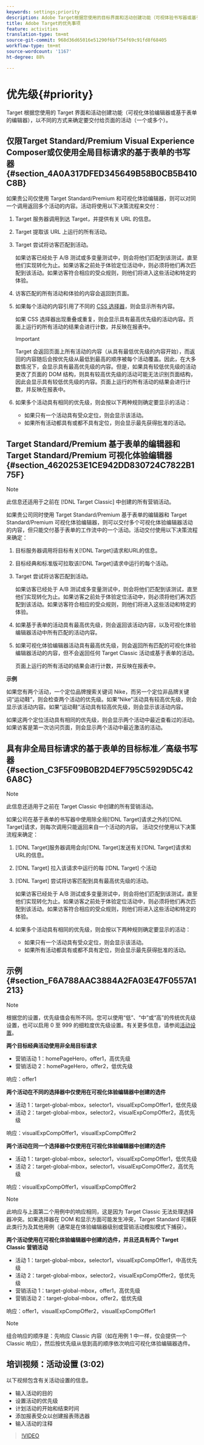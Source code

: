 ```yaml
---
keywords: settings;priority
description: Adobe Target根据您使用的目标界面和活动创建功能（可视体验书写器或基于表单的书写器），确定要向页面传送的活动(或活动)。
title: Adobe Target的优先事项
feature: activities
translation-type: tm+mt
source-git-commit: 968d36d65016e51290f6bf754f69c91fd8f68405
workflow-type: tm+mt
source-wordcount: '1167'
ht-degree: 88%

---
```



# 优先级{#priority}

Target 根据您使用的 Target 界面和活动创建功能（可视化体验编辑器或基于表单的编辑器），以不同的方式来确定要交付给页面的活动（一个或多个）。

## 仅限Target Standard/Premium Visual Experience Composer或仅使用全局目标请求的基于表单的书写器{#section_4A0A317DFED345649B58B0CB5B410C8B}

如果贵公司仅使用 Target Standard/Premium 和可视化体验编辑器，则可以对同一个调用返回多个活动的内容。活动将使用以下决策流程来交付：

1. Target 服务器调用到达 Target，并提供有关 URL 的信息。
1. Target 提取该 URL 上运行的所有活动。
1. Target 尝试将访客匹配到活动。

   如果访客已经处于 A/B 测试或多变量测试中，则会将他们匹配到该测试，直至他们实现转化为止。如果访客之前处于体验定位活动中，则必须将他们再次匹配到该活动。如果访客符合相应的受众规则，则他们将进入这些活动和特定的体验。

1. 访客匹配的所有活动和体验的内容会返回到页面。
1. 如果每个活动的内容引用了不同的 [CSS 选择器](/help/c-experiences/c-visual-experience-composer/vec-selectors.md#concept_4EB7663E255F439B8D24079D23479337)，则会显示所有内容。

   如果 CSS 选择器出现重叠或重复，则会显示具有最高优先级的活动内容。页面上运行的所有活动的结果会进行计数，并反映在报表中。

   >[!IMPORTANT]
   >
   >Target 会返回页面上所有活动的内容（从具有最低优先级的内容开始），而返回的内容随后会按优先级从最低到最高的顺序被每个活动覆盖。因此，在大多数情况下，会显示具有最高优先级的内容。但是，如果具有较低优先级的活动更改了页面的 DOM 结构，则具有较高优先级的活动可能无法识别页面结构，因此会显示具有较低优先级的内容。页面上运行的所有活动的结果会进行计数，并反映在报表中。

1. 如果多个活动具有相同的优先级，则会按以下两种规则确定要显示的活动：

   * 如果只有一个活动具有受众定位，则会显示该活动。
   * 如果所有活动都具有或都不具有定位，则会显示最先获得批准的活动。

## Target Standard/Premium 基于表单的编辑器和 Target Standard/Premium 可视化体验编辑器 {#section_4620253E1CE942DD830724C7822B175F}

>[!NOTE]
>
>此信息还适用于之前在 [!DNL Target Classic] 中创建的所有营销活动。

如果贵公司同时使用 Target Standard/Premium 基于表单的编辑器和 Target Standard/Premium 可视化体验编辑器，则可以交付多个可视化体验编辑器活动的内容，但只能交付基于表单的工作流中的一个活动。活动交付使用以下决策流程来确定：

1. 目标服务器调用将目标有关[!DNL Target]请求和URL的信息。
1. 目标经典和标准版可拉取该[!DNL Target]请求中运行的每个活动。
1. Target 尝试将访客匹配到活动。

   如果访客已经处于 A/B 测试或多变量测试中，则会将他们匹配到该测试，直至他们实现转化为止。如果访客之前处于体验定位活动中，则必须将他们再次匹配到该活动。如果访客符合相应的受众规则，则他们将进入这些活动和特定的体验。

1. 如果基于表单的活动具有最高优先级，则会返回该活动内容，以及可视化体验编辑器活动中所有匹配的活动内容。
1. 如果可视化体验编辑器活动具有最高优先级，则会返回所有匹配的可视化体验编辑器活动的内容，但不会返回任何 Target Classic 活动或基于表单的活动。

   页面上运行的所有活动的结果会进行计数，并反映在报表中。

**示例**

如果您有两个活动，一个定位品牌搜索关键词 Nike，而另一个定位非品牌关键词“运动鞋”，则会检查两个活动的优先级。如果“Nike”活动具有较高优先级，则会显示该活动内容。如果“运动鞋”活动具有较高优先级，则会显示该活动内容。

如果这两个定位活动具有相同的优先级，则会显示两个活动中最近查看过的活动。如果访客是第一次访问页面，则会显示两个活动中最近激活的活动。

## 具有非全局目标请求的基于表单的目标标准／高级书写器{#section_C3F5F09B0B2D4EF795C5929D5C426A8C}

>[!NOTE]
>
>此信息还适用于之前在 Target Classic 中创建的所有营销活动。

如果公司在基于表单的书写器中使用除全局[!DNL Target]请求之外的[!DNL Target]请求，则每次调用只能返回来自一个活动的内容。 活动交付使用以下决策流程来确定：

1. [!DNL Target]服务器调用会向[!DNL Target]发送有关[!DNL Target]请求和URL的信息。
1. [!DNL Target] 拉入该请求中运行的每 [!DNL Target] 个活动
1. [!DNL Target] 尝试将访客匹配到具有最高优先级的活动。

   如果访客已经处于 A/B 测试或多变量测试中，则会将他们匹配到该测试，直至他们实现转化为止。如果访客之前处于体验定位活动中，则必须将他们再次匹配到该活动。如果访客符合相应的受众规则，则他们将进入这些活动和特定的体验。

1. 如果多个活动具有相同的优先级，则会按以下两种规则确定要显示的活动：

   * 如果只有一个活动具有受众定位，则会显示该活动。
   * 如果所有活动都具有或都不具有定位，则会显示最先获得批准的活动。

## 示例 {#section_F6A788AAC3884A2FA03E47F0557A1213}

>[!NOTE]
>
>根据您的设置，优先级值会有所不同。您可以使用“低”、“中”或“高”的传统优先级设置，也可以启用 0 至 999 的细粒度优先级设置。有关更多信息，请参阅[活动设置](/help/c-activities/activity-settings.md#task_C6B2FF8374724933BE79A83549B9CD02)。

**两个目标经典活动使用非全局目标请求**

* 营销活动 1：homePageHero，offer1，高优先级
* 营销活动 2：homePageHero，offer2，低优先级

响应：offer1

**两个活动在不同的选择器中仅使用在可视化体验编辑器中创建的选件**

* 活动 1：target-global-mbox，selector1，visualExpCompOffer1，低优先级
* 活动 2：target-global-mbox，selector2，visualExpCompOffer2，高优先级

响应：visualExpCompOffer1，visualExpCompOffer2

**两个活动在同一个选择器中仅使用在可视化体验编辑器中创建的选件**

* 活动 1：target-global-mbox，selector1，visualExpCompOffer1，低优先级
* 活动 2：target-global-mbox，selector1，visualExpCompOffer2，高优先级

响应：visualExpCompOffer1，visualExpCompOffer2

>[!NOTE]
>
>此响应与上面第二个用例中的响应相同，这是因为 Target Classic 无法处理选择器冲突。如果选择器在 DOM 和显示方面可能发生冲突，Target Standard 可捕获此类行为及其他用例（通常是在体验编辑器级别或营销活动模拟模式下捕获）。

**两个活动使用在可视化体验编辑器中创建的选件，并且还具有两个 Target Classic 营销活动**

* 活动 1：target-global-mbox，selector1，visualExpCompOffer1，中高优先级
* 活动 2：target-global-mbox，selector2，visualExpCompOffer2，低优先级
* 营销活动 1：target-global-mbox，offer1，高优先级
* 营销活动 2：target-global-mbox，offer2，低优先级

响应：offer1，visualExpCompOffer2，visualExpCompOffer1

>[!NOTE]
>
>组合响应的顺序是：先响应 Classic 内容（如在用例 1 中一样，仅会提供一个 Classic 响应），然后按优先级从低到高的顺序依次响应可视化体验编辑器选件。

## 培训视频：活动设置 (3:02)

以下视频包含有关活动设置的信息。

* 输入活动的目的
* 设置活动的优先级
* 计划活动的开始和结束时间
* 添加报表受众以创建报表筛选器
* 输入活动的注释

>[!VIDEO](https://video.tv.adobe.com/v/17381)